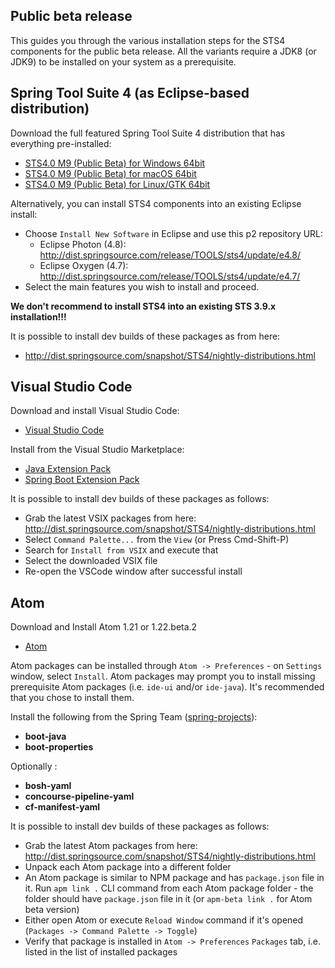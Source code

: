 ## Public beta release

This guides you through the various installation steps for the STS4 components for the public beta release. All the variants require a JDK8 (or JDK9) to be installed on your system as a prerequisite.

## Spring Tool Suite 4 (as Eclipse-based distribution)

Download the full featured Spring Tool Suite 4 distribution that has everything pre-installed:

* [STS4.0 M9 (Public Beta) for Windows 64bit](http://download.springsource.com/milestone/STS4/4.0.0.M9/dist/e4.8/spring-tool-suite-4-4.0.0.M9-e4.8.0-win32.win32.x86_64.zip)
* [STS4.0 M9 (Public Beta) for macOS 64bit](http://download.springsource.com/milestone/STS4/4.0.0.M9/dist/e4.8/spring-tool-suite-4-4.0.0.M9-e4.8.0-macosx.cocoa.x86_64.dmg)
* [STS4.0 M9 (Public Beta) for Linux/GTK 64bit](http://download.springsource.com/milestone/STS4/4.0.0.M9/dist/e4.8/spring-tool-suite-4-4.0.0.M9-e4.8.0-linux.gtk.x86_64.tar.gz)

Alternatively, you can install STS4 components into an existing Eclipse install:

* Choose `Install New Software` in Eclipse and use this p2 repository URL:
  * Eclipse Photon (4.8): http://dist.springsource.com/release/TOOLS/sts4/update/e4.8/
  * Eclipse Oxygen (4.7): http://dist.springsource.com/release/TOOLS/sts4/update/e4.7/
* Select the main features you wish to install and proceed.

**We don't recommend to install STS4 into an existing STS 3.9.x installation!!!**

It is possible to install dev builds of these packages as from here:
* http://dist.springsource.com/snapshot/STS4/nightly-distributions.html

## Visual Studio Code

Download and install Visual Studio Code:

* [Visual Studio Code](https://code.visualstudio.com/)

Install from the Visual Studio Marketplace:
* [Java Extension Pack](https://marketplace.visualstudio.com/items?itemName=vscjava.vscode-java-pack)
* [Spring Boot Extension Pack](https://marketplace.visualstudio.com/items?itemName=Pivotal.vscode-boot-dev-pack)

It is possible to install dev builds of these packages as follows:
* Grab the latest VSIX packages from here: http://dist.springsource.com/snapshot/STS4/nightly-distributions.html
* Select `Command Palette...` from the `View` (or Press Cmd-Shift-P)
* Search for `Install from VSIX` and execute that
* Select the downloaded VSIX file
* Re-open the VSCode window after successful install

## Atom

Download and Install Atom 1.21 or 1.22.beta.2
* [Atom](http://atom.io)

Atom packages can be installed through `Atom -> Preferences` - on `Settings` window, select `Install`. Atom packages may prompt you to install missing prerequisite Atom packages (i.e. `ide-ui` and/or `ide-java`). It's recommended that you chose to install them.

Install the following from the Spring Team ([spring-projects](https://github.com/spring-projects)):
- **boot-java**
- **boot-properties**

Optionally :
- **bosh-yaml**
- **concourse-pipeline-yaml**
- **cf-manifest-yaml**

It is possible to install dev builds of these packages as follows:
* Grab the latest Atom packages from here: http://dist.springsource.com/snapshot/STS4/nightly-distributions.html
* Unpack each Atom package into a different folder
* An Atom package is similar to NPM package and has `package.json` file in it. Run `apm link .` CLI command from each Atom package folder - the folder should have `package.json` file in it (or `apm-beta link .` for Atom beta version)
* Either open Atom or execute `Reload Window` command if it's opened (`Packages -> Command Palette -> Toggle`)
* Verify that package is installed in `Atom -> Preferences` `Packages` tab, i.e. listed in the list of installed packages
